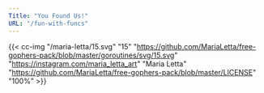 ```yaml
---
Title: "You Found Us!"
URL: "/fun-with-funcs"
---
```


{{< cc-img "/maria-letta/15.svg" "15"
"https://github.com/MariaLetta/free-gophers-pack/blob/master/goroutines/svg/15.svg"
"https://instagram.com/maria_letta_art" "Maria Letta"
"https://github.com/MariaLetta/free-gophers-pack/blob/master/LICENSE" "100%" >}}
